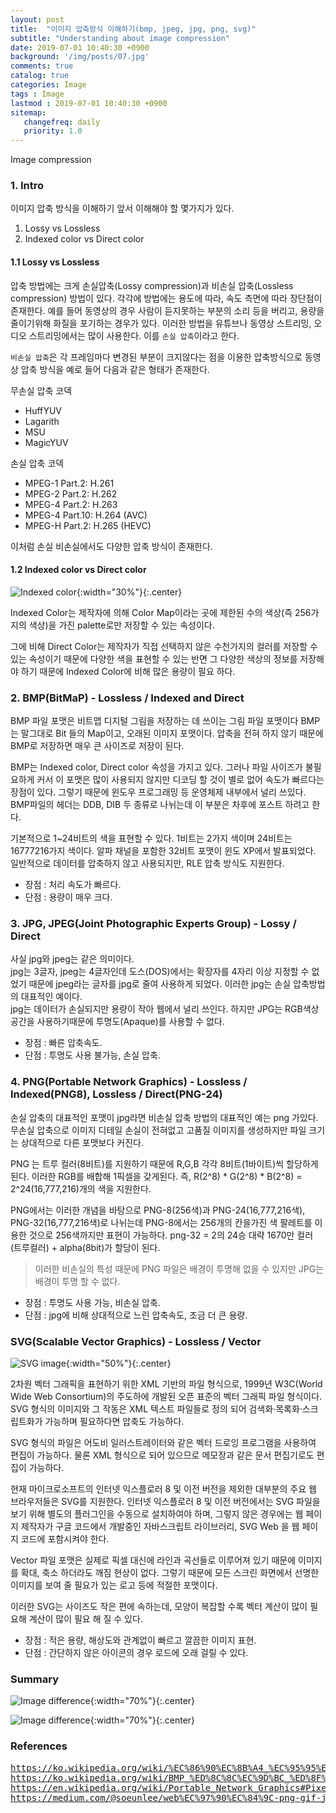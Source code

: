 ```yaml
---
layout: post
title:  "이미지 압축방식 이해하기(bmp, jpeg, jpg, png, svg)"
subtitle: "Understanding about image compression"
date: 2019-07-01 10:40:30 +0900
background: '/img/posts/07.jpg'
comments: true
catalog: true
categories: Image
tags : Image
lastmod : 2019-07-01 10:40:30 +0900
sitemap:
   changefreq: daily
   priority: 1.0
---
```


<div class="contentTitle">
Image compression
</div>

### 1. Intro

이미지 압축 방식을 이해하기 앞서 이해해야 할 몇가지가 있다.

1. Lossy vs Lossless
2. Indexed color vs Direct color

#### 1.1 Lossy vs Lossless

압축 방법에는 크게 손실압축(Lossy compression)과 비손실 압축(Lossless compression) 방법이 있다. 각각에 방법에는 용도에 따라, 속도 측면에 따라 장단점이 존재한다. 예를 들어 동영상의 경우 사람이 듣지못하는 부분의 소리 등을 버리고, 용량을 줄이기위해 화질을 포기하는 경우가 있다. 이러한 방법을 유튜브나 동영상 스트리밍, 오디오 스트리밍에서는 많이 사용한다. 이를 `손실 압축`이라고 한다.

`비손실 압축`은 각 프레임마다 변경된 부분이 크지않다는 점을 이용한 압축방식으로 동영상 압축 방식을 예로 들어 다음과 같은 형태가 존재한다.

무손실 압축 코덱

- HuffYUV
- Lagarith
- MSU
- MagicYUV

손실 압축 코덱

- MPEG-1 Part.2: H.261
- MPEG-2 Part.2: H.262
- MPEG-4 Part.2: H.263
- MPEG-4 Part.10: H.264 (AVC)
- MPEG-H Part.2: H.265 (HEVC)

이처럼 손실 비손실에서도 다양한 압축 방식이 존재한다.

#### 1.2 Indexed color vs Direct color

![Indexed color](/img/Etc/image_compression/indexed_color.png){:width="30%"}{:.center}

Indexed Color는 제작자에 의해 Color Map이라는 곳에 제한된 수의 색상(즉 256가지의 색상)을 가진 palette로만 저장할 수 있는 속성이다.

그에 비해 Direct Color는 제작자가 직접 선택하지 않은 수천가지의 컬러를 저장할 수 있는 속성이기 때문에 다양한 색을 표현할 수 있는 반면 그 다양한 색상의 정보를 저장해야 하기 때문에 Indexed Color에 비해 많은 용량이 필요 하다.

### 2. BMP(BitMaP) - Lossless / Indexed and Direct

BMP 파일 포맷은 비트맵 디지털 그림을 저장하는 데 쓰이는 그림 파일 포맷이다
BMP는 말그대로 Bit 들의 Map이고, 오래된 이미지 포맷이다. 압축을 전혀 하지 않기 때문에 BMP로 저장하면 매우 큰 사이즈로 저장이 된다.

BMP는 Indexed color, Direct color 속성을 가지고 있다. 그러나 파일 사이즈가 불필요하게 커서 이 포맷은 많이 사용되지 않지만 디코딩 할 것이 별로 없어 속도가 빠르다는 장점이 있다.
그렇기 때문에 윈도우 프로그래밍 등 운영체제 내부에서 널리 쓰있다. BMP파일의 헤더는 DDB, DIB 두 종류로 나뉘는데 이 부분은 차후에 포스트 하려고 한다.

기본적으로 1~24비트의 색을 표현할 수 있다. 1비트는 2가지 색이며 24비트는 16777216가지 색이다. 알파 채널을 포함한 32비트 포맷이 윈도 XP에서 발표되었다. 일반적으로 데이터를 압축하지 않고 사용되지만, RLE 압축 방식도 지원한다.

- 장점 : 처리 속도가 빠르다.
- 단점 : 용량이 매우 크다.

### 3. JPG, JPEG(Joint Photographic Experts Group) - Lossy / Direct

사실 jpg와 jpeg는 같은 의미이다.  
jpg는 3글자, jpeg는 4글자인데 도스(DOS)에서는 확장자를 4자리 이상 지정할 수 없었기 때문에 jpeg라는 글자를 jpg로 줄여 사용하게 되었다.
이러한 jpg는 손실 압축방법의 대표적인 예이다.  
jpg는 데이터가 손실되지만 용량이 작아 웹에서 널리 쓰인다.
하지만 JPG는 RGB색상 공간을 사용하기때문에 투명도(Apaque)를 사용할 수 없다.

- 장점 : 빠른 압축속도.
- 단점 : 투명도 사용 불가능, 손실 압축.

### 4. PNG(Portable Network Graphics) - Lossless / Indexed(PNG8), Lossless / Direct(PNG-24)

손실 압축의 대표적인 포맷이 jpg라면 비손실 압축 방법의 대표적인 예는 png 가있다.  
무손실 압축으로 이미지 디테일 손실이 전혀없고 고품질 이미지를 생성하지만 파일 크기는 상대적으로 다른 포맷보다 커진다.

PNG 는 트루 컬러(8비트)를 지원하기 때문에 R,G,B 각각 8비트(1바이트)씩 할당하게 된다.
이러한 RGB를 배합해 1픽셀을 갖게된다.
즉, R(2^8) * G(2^8) * B(2^8) = 2^24(16,777,216)개의 색을 지원한다.

PNG에서는 이러한 개념을 바탕으로 PNG-8(256색)과 PNG-24(16,777,216색), PNG-32(16,777,216색)로 나뉘는데
PNG-8에서는 256개의 칸을가진 색 팔레트를 이용한 것으로 256색까지만 표현이 가능하다.
png-32 = 2의 24승 대략 1670만 컬러 (트루컬러) + alpha(8bit)가 할당이 된다.

> 이러한 비손실의 특성 때문에 PNG 파일은 배경이 투명해 없을 수 있지만 JPG는 배경이 투명 할 수 없다.

- 장점 : 투명도 사용 가능, 비손실 압축.
- 단점 : jpg에 비해 상대적으로 느린 압축속도, 조금 더 큰 용량.

### SVG(Scalable Vector Graphics) -  Lossless / Vector

![SVG image](/img/Etc/image_compression/svg_png.png){:width="50%"}{:.center}

2차원 벡터 그래픽을 표현하기 위한 XML 기반의 파일 형식으로, 1999년 W3C(World Wide Web Consortium)의 주도하에 개발된 오픈 표준의 벡터 그래픽 파일 형식이다. SVG 형식의 이미지와 그 작동은 XML 텍스트 파일들로 정의 되어 검색화·목록화·스크립트화가 가능하며 필요하다면 압축도 가능하다.

SVG 형식의 파일은 어도비 일러스트레이터와 같은 벡터 드로잉 프로그램을 사용하여 편집이 가능하다. 물론 XML 형식으로 되어 있으므로 메모장과 같은 문서 편집기로도 편집이 가능하다.

현재 마이크로소프트의 인터넷 익스플로러 8 및 이전 버전을 제외한 대부분의 주요 웹 브라우저들은 SVG를 지원한다. 인터넷 익스플로러 8 및 이전 버전에서는 SVG 파일을 보기 위해 별도의 플러그인을 수동으로 설치하여야 하며, 그렇지 않은 경우에는 웹 페이지 제작자가 구글 코드에서 개발중인 자바스크립트 라이브러리, SVG Web 을 웹 페이지 코드에 포함시켜야 한다.

Vector 파일 포맷은 실제로 픽셀 대신에 라인과 곡선들로 이루어져 있기 때문에 이미지를 확대, 축소 하더라도 깨짐 현상이 없다. 그렇기 때문에 모든 스크린 화면에서 선명한 이미지를 보여 줄 필요가 있는 로고 등에 적절한 포맷이다.

이러한 SVG는 사이즈도 작은 편에 속하는데, 모양이 복잡할 수록 벡터 계산이 많이 필요해 계산이 많이 필요 해 질 수 있다.

- 장점 : 적은 용량, 해상도와 관계없이 빠르고 깔끔한 이미지 표현.
- 단점 : 간단하지 않은 아이콘의 경우 로드에 오래 걸릴 수 있다.

### Summary

![Image difference](/img/Etc/image_compression/logo.jpeg){:width="70%"}{:.center}

![Image difference](/img/Etc/image_compression/image_difference.png){:width="70%"}{:.center}

### References

<pre>
<a href="https://ko.wikipedia.org/wiki/%EC%86%90%EC%8B%A4_%EC%95%95%EC%B6%95">https://ko.wikipedia.org/wiki/%EC%86%90%EC%8B%A4_%EC%95%95%EC%B6%95</a>
<a href="https://ko.wikipedia.org/wiki/BMP_%ED%8C%8C%EC%9D%BC_%ED%8F%AC%EB%A7%B7">https://ko.wikipedia.org/wiki/BMP_%ED%8C%8C%EC%9D%BC_%ED%8F%AC%EB%A7%B7</a>
<a href="https://en.wikipedia.org/wiki/Portable_Network_Graphics#Pixel_format">https://en.wikipedia.org/wiki/Portable_Network_Graphics#Pixel_format</a>
<a href="https://medium.com/@soeunlee/web%EC%97%90%EC%84%9C-png-gif-jpeg-svg-%EC%A4%91-%EC%96%B4%EB%96%A4-%EA%B2%83%EC%9D%84-%EC%82%AC%EC%9A%A9%ED%95%98%EB%A9%B4-%EC%A2%8B%EC%9D%84%EA%B9%8C%EC%9A%94-6937300e776e">https://medium.com/@soeunlee/web%EC%97%90%EC%84%9C-png-gif-jpeg-svg-%EC%A4%91-%EC%96%B4%EB%96%A4-%EA%B2%83%EC%9D%84-%EC%82%AC%EC%9A%A9%ED%95%98%EB%A9%B4-%EC%A2%8B%EC%9D%84%EA%B9%8C%EC%9A%94-6937300e776e</a>
</pre>
